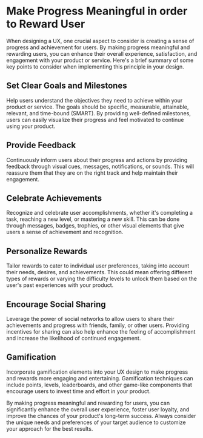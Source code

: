 # Make Progress Meaningful in order to Reward User

When designing a UX, one crucial aspect to consider is creating a sense of progress and achievement for users. By making progress meaningful and rewarding users, you can enhance their overall experience, satisfaction, and engagement with your product or service. Here's a brief summary of some key points to consider when implementing this principle in your design.

## Set Clear Goals and Milestones

Help users understand the objectives they need to achieve within your product or service. The goals should be specific, measurable, attainable, relevant, and time-bound (SMART). By providing well-defined milestones, users can easily visualize their progress and feel motivated to continue using your product.

## Provide Feedback

Continuously inform users about their progress and actions by providing feedback through visual cues, messages, notifications, or sounds. This will reassure them that they are on the right track and help maintain their engagement.

## Celebrate Achievements

Recognize and celebrate user accomplishments, whether it's completing a task, reaching a new level, or mastering a new skill. This can be done through messages, badges, trophies, or other visual elements that give users a sense of achievement and recognition.

## Personalize Rewards

Tailor rewards to cater to individual user preferences, taking into account their needs, desires, and achievements. This could mean offering different types of rewards or varying the difficulty levels to unlock them based on the user's past experiences with your product.

## Encourage Social Sharing

Leverage the power of social networks to allow users to share their achievements and progress with friends, family, or other users. Providing incentives for sharing can also help enhance the feeling of accomplishment and increase the likelihood of continued engagement.

## Gamification

Incorporate gamification elements into your UX design to make progress and rewards more engaging and entertaining. Gamification techniques can include points, levels, leaderboards, and other game-like components that encourage users to invest time and effort in your product.

By making progress meaningful and rewarding for users, you can significantly enhance the overall user experience, foster user loyalty, and improve the chances of your product's long-term success. Always consider the unique needs and preferences of your target audience to customize your approach for the best results.

